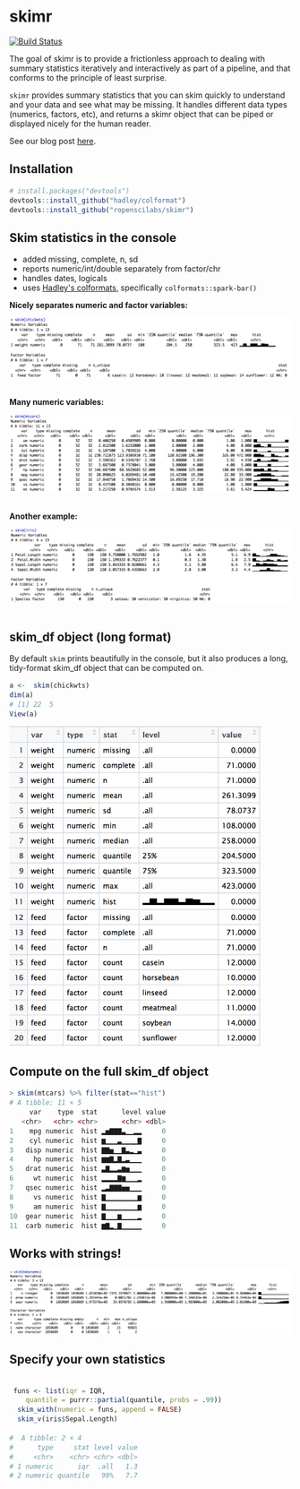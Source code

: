 # skimr

[![Build Status](https://travis-ci.org/ropenscilabs/skimr.svg?branch=master)](https://travis-ci.org/ropenscilabs/skimr)

The goal of skimr is to provide a frictionless approach to dealing with summary statistics iteratively and interactively as part of a pipeline, and that conforms to the principle of least surprise. 

`skimr` provides summary statistics that you can skim quickly to understand and your data and see what may be missing. It handles different data types (numerics, factors, etc), and returns a skimr object that can be piped or displayed nicely for the human reader. 

See our blog post [here](https://rawgit.com/ropenscilabs/skimr/master/blog.html).

## Installation


``` r
# install.packages("devtools")
devtools::install_github("hadley/colformat")
devtools::install_github("ropenscilabs/skimr")
```


## Skim statistics in the console

- added missing, complete, n, sd
- reports numeric/int/double separately from factor/chr
- handles dates, logicals
- uses [Hadley's colformats](https://github.com/hadley/colformat), specifically `colformats::spark-bar()`

**Nicely separates numeric and factor variables:**  

![](man/figures/skim_chickwts.png)  
<br>

**Many numeric variables:**  

![](man/figures/skim_mtcars.png)  
<br>
 
**Another example:**  


![](man/figures/skim_iris.png)  
<br>

## skim_df object (long format)

By default `skim` prints beautifully in the console, but it also produces a long, tidy-format skim_df object that can be computed on. 

```r
a <-  skim(chickwts)
dim(a)
# [1] 22  5
View(a)
```

<img src="man/figures/skim_chickwts_df.png" width="450px">


## Compute on the full skim_df object

```r
> skim(mtcars) %>% filter(stat=="hist")
# A tibble: 11 × 5
     var    type  stat      level value
   <chr>   <chr> <chr>      <chr> <dbl>
1    mpg numeric  hist ▂▅▇▇▇▃▁▁▂▂     0
2    cyl numeric  hist ▆▁▁▁▃▁▁▁▁▇     0
3   disp numeric  hist ▇▇▅▁▁▇▃▂▁▃     0
4     hp numeric  hist ▆▆▇▂▇▂▃▁▁▁     0
5   drat numeric  hist ▃▇▂▂▃▆▅▁▁▁     0
6     wt numeric  hist ▂▂▂▂▇▆▁▁▁▂     0
7   qsec numeric  hist ▂▃▇▇▇▅▅▁▁▁     0
8     vs numeric  hist ▇▁▁▁▁▁▁▁▁▆     0
9     am numeric  hist ▇▁▁▁▁▁▁▁▁▆     0
10  gear numeric  hist ▇▁▁▁▆▁▁▁▁▂     0
11  carb numeric  hist ▆▇▂▁▇▁▁▁▁▁     0
```

## Works with strings!


![](man/figures/skim_babynames.png)

## Specify your own statistics


```r

 funs <- list(iqr = IQR,
    quantile = purrr::partial(quantile, probs = .99))
  skim_with(numeric = funs, append = FALSE)
  skim_v(iris$Sepal.Length)
  
#  A tibble: 2 × 4
#      type     stat level value
#     <chr>    <chr> <chr> <dbl>
# 1 numeric      iqr  .all   1.3
# 2 numeric quantile   99%   7.7

```
